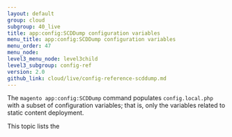 ```yaml
---
layout: default
group: cloud
subgroup: 40_live
title: app:config:SCDDump configuration variables
menu_title: app:config:SCDDump configuration variables
menu_order: 47
menu_node: 
level3_menu_node: level3child
level3_subgroup: config-ref
version: 2.0
github_link: cloud/live/config-reference-scddump.md
---
```


The `magento app:config:SCDDump` command populates `config.local.php` with a subset of configuration variables; that is, only the variables related to static content deployment.

This topic lists the 
